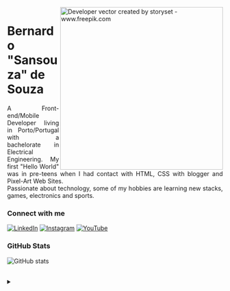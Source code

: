 <img align="right" alt="Developer vector created by storyset - www.freepik.com" height="380" src="https://i.postimg.cc/hP30LD33/1-Ag-Qf-Wvo-E6-Jfr-WRP-64-NC-transformed.png">

<h1>
    <span>Bernardo "Sansouza" de Souza</span>
</h1>

<p align="justify">A Front-end/Mobile Developer living in Porto/Portugal with a bachelorate in Electrical Engineering. My first "Hello World" was in pre-teens when I had contact with HTML, CSS with blogger and Pixel-Art Web Sites. 
<br>
 Passionate about technology, some of my hobbies are learning new stacks, games, electronics and sports.</p>

<h3 align="left">Connect with me</h3>

[![LinkedIn](https://img.shields.io/badge/-LinkedIn-000?style=for-the-badge&logo=linkedin&logoColor=4767E0&color:FFF)](https://www.linkedin.com/in/bernardo-santiago-de-souza/)
[![Instagram](https://img.shields.io/badge/-Instagram-000?style=for-the-badge&logo=instagram&logoColor=4767E0&color:FFF)](https://www.instagram.com/bernardosan/)
[![YouTube](https://img.shields.io/badge/-YouTube-000?style=for-the-badge&logo=youtube&logoColor=4767E0&color:FFF)](https://www.youtube.com/@casalfullstack)

<h3 align="left">GitHub Stats</h3>

![GitHub stats](https://github-readme-stats-git-masterrstaa-rickstaa.vercel.app/api?username=bernardosan&hide_title=true&show_icons=true&include_all_commits=false&count_private=true&line_height=25&hide=issues&bg_color=000&title_color=4767E0&text_color=FFF&border_radius=3&border_color=4767E0c&icon_color=4767E0&theme=jolly)
<!--[![Most Used Languages](https://github-readme-stats-git-masterrstaa-rickstaa.vercel.app/api/top-langs/?username=elidianaandrade&line_height=10&card_width=290&layout=compact&hide_title=false&count_private=true&langs_count=4&show_icons=true&title_color=FF00F6&hide=html,css&bg_color=000&text_color=8B8B8B&border_radius=3&border_color=561760&count_private=true)](https://github.com/elidianaandrade/github-readme-stats)-->
<br>

<details align="left">
  <summary></summary> 


  ## Tools and Frameworks:
 
###  What i know:
<div style="display: inline_block">
    <img width="50px" src="https://cdn.jsdelivr.net/gh/devicons/devicon/icons/android/android-original.svg" />
    <img width="50px" src="https://cdn.jsdelivr.net/gh/devicons/devicon/icons/kotlin/kotlin-original.svg" />
    <img width="50px" src="https://cdn.jsdelivr.net/gh/devicons/devicon/icons/java/java-original.svg" />
    <img width="50px" src="https://cdn.jsdelivr.net/gh/devicons/devicon/icons/html5/html5-original-wordmark.svg" />
    <img width="50px" src="https://cdn.jsdelivr.net/gh/devicons/devicon/icons/css3/css3-original-wordmark.svg" />
    <img width="50px" src="https://cdn.jsdelivr.net/gh/devicons/devicon/icons/javascript/javascript-original.svg" />
          
 </div>
 
 ### What i have some experience:
 <div style="display: inline_block">
    <img width="50px" margin="10px" src="https://cdn.jsdelivr.net/gh/devicons/devicon/icons/figma/figma-original.svg" />
    <img width="50px" margin="10px" src="https://cdn.jsdelivr.net/gh/devicons/devicon/icons/github/github-original.svg" />
    <img width="50px" margin="10px" src="https://cdn.jsdelivr.net/gh/devicons/devicon/icons/nodejs/nodejs-original.svg" />
    <img width="50px" margin="10px"  src="https://cdn.jsdelivr.net/gh/devicons/devicon/icons/sqlite/sqlite-plain.svg" />   
    <img width="50px" margin="10px" src="https://cdn.jsdelivr.net/gh/devicons/devicon/icons/sass/sass-original.svg" />
    <img width="50px" margin="10px"src="https://cdn.jsdelivr.net/gh/devicons/devicon/icons/firebase/firebase-plain-wordmark.svg" />
    <img  width="50px" margin="10px" src="https://cdn.jsdelivr.net/gh/devicons/devicon/icons/gitlab/gitlab-original.svg" />
                      
 </div>

### What i'm learning:
<div>
      <img width="50px" src="https://cdn.jsdelivr.net/gh/devicons/devicon/icons/typescript/typescript-original.svg" />
    <img width="50px" src="https://cdn.jsdelivr.net/gh/devicons/devicon/icons/react/react-original.svg" />
    <img width="50px" src="https://cdn.jsdelivr.net/gh/devicons/devicon/icons/npm/npm-original-wordmark.svg" />
</div>

---

  - Badges by <a href="https://shields.io/">shields.io</a><br>
  - GitHub Stats by <a href="https://github.com/anuraghazra/github-readme-stats">anuraghazra</a>
  - Developer vector created by <a href="https://www.freepik.com/vectors/developer">storyset - www.freepik.com</a> (edited by author)


</details>
